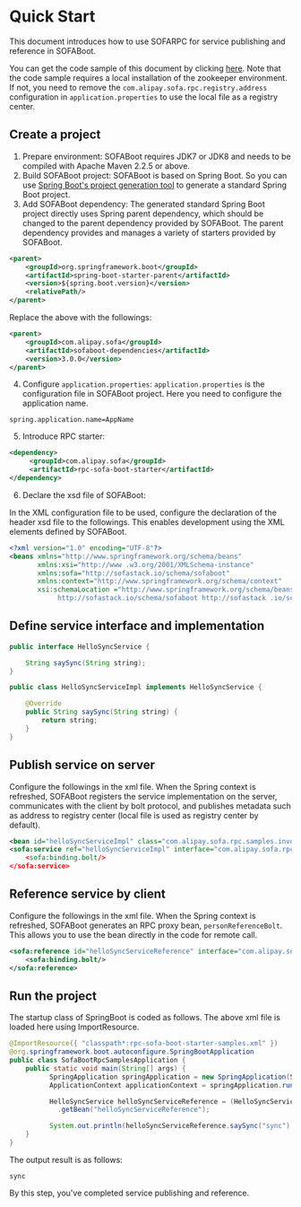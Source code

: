 # Quick Start

This document introduces how to use SOFARPC for service publishing and reference in SOFABoot. 

You can get the code sample of this document by clicking [here](https://github.com/alipay/sofa-rpc/tree/master/example/src/test/java/com/alipay/sofa/rpc/quickstart). Note that the code sample requires a local installation of the zookeeper environment. If not, you need to remove the `com.alipay.sofa.rpc.registry.address` configuration in `application.properties` to use the local file as a registry center.

## Create a project 

1. Prepare environment: SOFABoot requires JDK7 or JDK8 and needs to be compiled with Apache Maven 2.2.5 or above. 
2. Build SOFABoot project: SOFABoot is based on Spring Boot. So you can use [Spring Boot's project generation tool](http://start.spring.io/) to generate a standard Spring Boot project. 
3. Add SOFABoot dependency: The generated standard Spring Boot project directly uses Spring parent dependency, which should be changed to the parent dependency provided by SOFABoot. The parent dependency provides and manages a variety of starters provided by SOFABoot. 

```xml 
<parent> 
    <groupId>org.springframework.boot</groupId>
    <artifactId>spring-boot-starter-parent</artifactId> 
    <version>${spring.boot.version}</version> 
    <relativePath/> 
</parent> 
```

Replace the above with the followings: 

```xml 
<parent> 
    <groupId>com.alipay.sofa</groupId> 
    <artifactId>sofaboot-dependencies</artifactId> 
    <version>3.0.0</version> 
</parent> 
``` 

4. Configure `application.properties`:
`application.properties` is the configuration file in SOFABoot project. Here you need to configure the application name. 

``` 
spring.application.name=AppName 
``` 

5. Introduce RPC starter:

```xml 
<dependency>
     <groupId>com.alipay.sofa</groupId>
     <artifactId>rpc-sofa-boot-starter</artifactId>
</dependency> 
``` 

6. Declare the xsd file of SOFABoot:

In the XML configuration file to be used, configure the declaration of the header xsd file to the followings. This enables development using the XML elements defined by SOFABoot. 

```xml 
<?xml version="1.0" encoding="UTF-8"?> 
<beans xmlns="http://www.springframework.org/schema/beans" 
       xmlns:xsi="http://www .w3.org/2001/XMLSchema-instance" 
       xmlns:sofa="http://sofastack.io/schema/sofaboot" 
       xmlns:context="http://www.springframework.org/schema/context" 
       xsi:schemaLocation ="http://www.springframework.org/schema/beans http://www.springframework.org/schema/beans/spring-beans.xsd 
            http://sofastack.io/schema/sofaboot http://sofastack .io/schema/sofaboot.xsd"
```

## Define service interface and implementation 

```java 
public interface HelloSyncService { 

    String saySync(String string); 
} 
``` 
```java 
public class HelloSyncServiceImpl implements HelloSyncService { 

    @Override 
    public String saySync(String string) { 
        return string; 
    } 
} 
``` 

## Publish service on server
Configure the followings in the xml file. When the Spring context is refreshed, SOFABoot registers the service implementation on the server, communicates with the client by bolt protocol, and publishes metadata such as address to registry center (local file is used as registry center by default). 

```xml 
<bean id="helloSyncServiceImpl" class="com.alipay.sofa.rpc.samples.invoke.HelloSyncServiceImpl"/> 
<sofa:service ref="helloSyncServiceImpl" interface="com.alipay.sofa.rpc. samples.invoke.HelloSyncService"
    <sofa:binding.bolt/> 
</sofa:service> 
``` 

## Reference service by client
Configure the followings in the xml file. When the Spring context is refreshed, SOFABoot generates an RPC proxy bean,       `personReferenceBolt`. This allows you to use the bean directly in the code for remote call. 

```xml 
<sofa:reference id="helloSyncServiceReference" interface="com.alipay.sofa.rpc.samples.invoke.HelloSyncService"> 
    <sofa:binding.bolt/> 
</sofa:reference> 
``` 

## Run the project
The startup class of SpringBoot is coded as follows. The above xml file is loaded here using ImportResource. 

```java 
@ImportResource({ "classpath*:rpc-sofa-boot-starter-samples.xml" }) 
@org.springframework.boot.autoconfigure.SpringBootApplication
public class SofaBootRpcSamplesApplication {
    public static void main(String[] args) {
          SpringApplication springApplication = new SpringApplication(SofaBootRpcSamplesApplication.class); 
          ApplicationContext applicationContext = springApplication.run(args);           

          HelloSyncService helloSyncServiceReference = (HelloSyncService) applicationContext 
            .getBean("helloSyncServiceReference"); 

          System.out.println(helloSyncServiceReference.saySync("sync") ); 
    } 
} 
``` 

The output result is as follows: 

``` 
sync 
``` 

By this step, you've completed service publishing and reference.